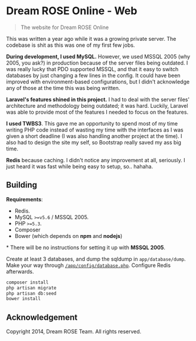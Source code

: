 # Dream ROSE Online - Web
> The website for Dream ROSE Online

This was written a year ago while it was a growing private server. The codebase is shit as this was one of my first few jobs.

**During development, I used MySQL.** However, we used MSSQL 2005 (why 2005, you ask?) in production because of the server files being outdated. I was really lucky that PDO supported MSSQL, and that it easy to switch databases by just changing a few lines in the config. It could have been improved with environment-based configurations, but I didn't acknowledge any of those at the time this was being written.

**Laravel's features shined in this project.** I had to deal with the server files' architecture and methodology being outdated; it was hard. Luckily, Laravel was able to provide most of the features I needed to focus on the features.

**I used TWBS3**. This gave me an opportunity to spend most of my time writing PHP code instead of wasting my time with the interfaces as I was given a short deadline (I was also handling another project at the time). I also had to design the site my self, so Bootstrap really saved my ass big time.

**Redis** because caching. I didn't notice any improvement at all, seriously. I just heard it was fast while being easy to setup, so.. hahaha.

## Building

**Requirements**:

- Redis.
- MySQL `>=v5.6` / MSSQL 2005.
- PHP `>=5.3`.
- Composer
- Bower (which depends on **npm** and **nodejs**)

\* There will be no instructions for setting it up with **MSSQL 2005**.

Create at least 3 databases, and dump the sqldump in `app/database/dump`. Make your way through [`/app/config/database.php`](https://github.com/srph/dream-rose/blob/master/app/config/database.php). Configure Redis afterwards.

```bash
composer install
php artisan migrate
php artisan db:seed
bower install
```


## Acknowledgement

Copyright 2014, Dream ROSE Team. All rights reserved.
